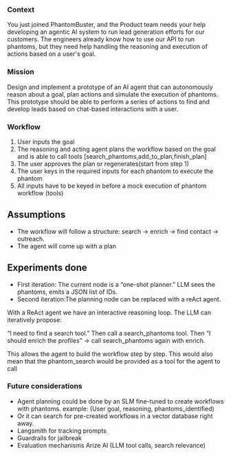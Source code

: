 ### Context
You just joined PhantomBuster, and the Product team needs your help developing an agentic AI
system to run lead generation efforts for our customers. The engineers already know how to use
our API to run phantoms, but they need help handling the reasoning and execution of actions
based on a user's goal.

### Mission
Design and implement a prototype of an AI agent that can autonomously reason about a goal,
plan actions and simulate the execution of phantoms. This prototype should be able to perform
a series of actions to find and develop leads based on chat-based interactions with a user.

### Workflow
1) User inputs the goal
2) The reasoning and acting agent plans the workflow based on the goal and is able to call tools [search_phantoms,add_to_plan,finish_plan]
3) The user approves the plan or regenerates(start from step 1)
4) The user keys in the required inputs for each phantom to execute the phantom
5) All inputs have to be keyed in before a mock execution of phantom workflow (tools)

## Assumptions
- The workflow will follow a structure: search → enrich → find contact → outreach.
- The agent will come up with a plan

## Experiments done
- First iteration: The current node is a “one-shot planner.” LLM sees the phantoms, emits a JSON list of IDs.
- Second iteration:The planning node can be replaced with a reAct agent. 

With a ReAct agent we have an interactive reasoning loop. 
The LLM can iteratively propose:

“I need to find a search tool.”
Then call a search_phantoms tool.
Then “I should enrich the profiles” → call search_phantoms again with enrich.

This allows the agent to build the workflow step by step. This would also mean that the phantom_search would be provided as a tool for the agent to call


### Future considerations
- Agent planning could be done by an SLM fine-tuned to create workflows with phantoms. example: (User goal, reasoning, phantoms_identified) 
- Or it can search for pre-created workflows in a vector database right away.
- Langsmith for tracking prompts
- Guardrails for jailbreak
- Evaluation mechanisms Arize AI (LLM tool calls, search relevance)

